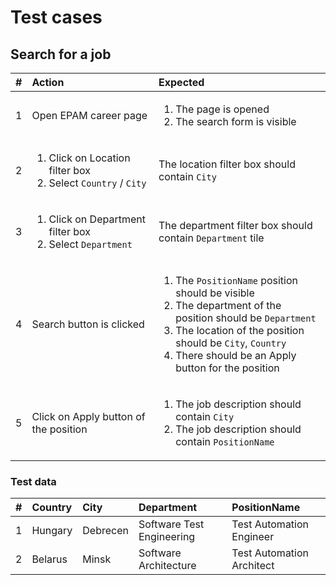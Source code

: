 # Test cases

## Search for a job

| # | Action | Expected |
|--:|:-------|:---------|
| 1 | Open EPAM career page | <ol><li>The page is opened</li><li>The search form is visible</li></ol> |
| 2 | <ol><li>Click on Location filter box</li><li>Select `Country` / `City`</li></ol> | The location filter box should contain `City` | 
| 3 | <ol><li>Click on Department filter box</li><li>Select `Department`</li></ol> | The department filter box should contain `Department` tile |
| 4 | Search button is clicked | <ol><li>The `PositionName` position should be visible</li><li>The department of the position should be `Department`</li><li>The location of the position should be `City`, `Country`</li><li>There should be an Apply button for the position</li></ol> |
| 5 | Click on Apply button of the position | <ol><li>The job description should contain `City`</li><li>The job description should contain `PositionName`</li></ol> |

### Test data

| # | Country | City | Department | PositionName |
|--:|:--------|:-----|:------------|:-------------|
| 1 | Hungary | Debrecen | Software Test Engineering | Test Automation Engineer |
| 2 | Belarus | Minsk | Software Architecture | Test Automation Architect |
